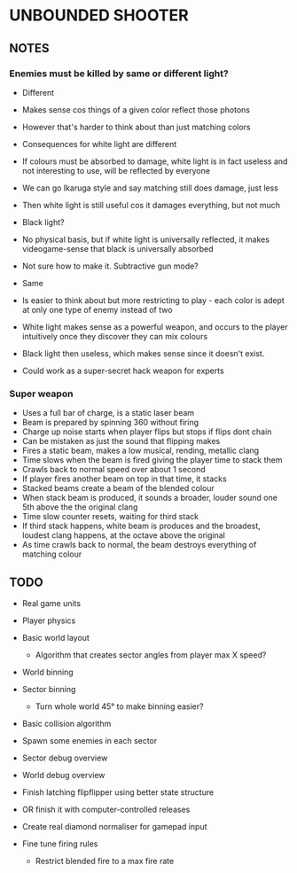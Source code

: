 
# UNBOUNDED SHOOTER

## NOTES

### Enemies must be killed by same or different light?

- Different
 - Makes sense cos things of a given color reflect those photons
 - However that's harder to think about than just matching colors
 - Consequences for white light are different
  - If colours must be absorbed to damage, white light is in fact useless
    and not interesting to use, will be reflected by everyone
   - We can go Ikaruga style and say matching still does damage, just less
   - Then white light is still useful cos it damages everything, but not much
 - Black light?
  - No physical basis, but if white light is universally reflected, it makes
    videogame-sense that black is universally absorbed
  - Not sure how to make it. Subtractive gun mode?

- Same
 - Is easier to think about but more restricting to play - each color is
   adept at only one type of enemy instead of two
 - White light makes sense as a powerful weapon, and occurs to the player
   intuitively once they discover they can mix colours
 - Black light then useless, which makes sense since it doesn't exist.
  - Could work as a super-secret hack weapon for experts


### Super weapon

- Uses a full bar of charge, is a static laser beam
- Beam is prepared by spinning 360 without firing
- Charge up noise starts when player flips but stops if flips dont chain
- Can be mistaken as just the sound that flipping makes
- Fires a static beam, makes a low musical, rending, metallic clang
- Time slows when the beam is fired giving the player time to stack them
- Crawls back to normal speed over about 1 second
- If player fires another beam on top in that time, it stacks
 - Stacked beams create a beam of the blended colour
 - When stack beam is produced, it sounds a broader, louder sound one 5th above the
  the original clang
- Time slow counter resets, waiting for third stack
- If third stack happens, white beam is produces and the broadest, loudest
 clang happens, at the octave above the original
- As time crawls back to normal, the beam destroys everything of matching
 colour


## TODO

- Real game units
- Player physics
- Basic world layout
  - Algorithm that creates sector angles from player max X speed?
- World binning
- Sector binning
  - Turn whole world 45° to make binning easier?
- Basic collision algorithm
- Spawn some enemies in each sector
- Sector debug overview
- World debug overview

- Finish latching flipflipper using better state structure
- OR finish it with computer-controlled releases
- Create real diamond normaliser for gamepad input
- Fine tune firing rules
  - Restrict blended fire to a max fire rate

